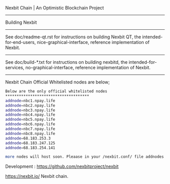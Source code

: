 Nexbit Chain | An Optimistic Blockchain Project


*************
Building Nexbit
*************
See doc/readme-qt.rst for instructions on building Nexbit QT,
the intended-for-end-users, nice-graphical-interface, reference
implementation of Nexbit.
***************
See doc/build-*.txt for instructions on building nexbitd,
the intended-for-services, no-graphical-interface, reference
implementation of Nexbit.

****************

Nexbit Chain Official Whitelisted nodes are below;
```bash
Below are the only official whitelisted nodes
*************************************
addnode=nbc1.npay.life
addnode=nbc2.npay.life
addnode=nbc3.npay.life
addnode=nbc4.npay.life
addnode=nbc5.npay.life
addnode=nbc6.npay.life
addnode=nbc7.npay.life
addnode=nbc8.npay.life
addnode=68.183.253.3
addnode=68.183.247.125
addnode=68.183.254.141

more nodes will host soon. Pleaase in your /nexbit.conf/ file addnodes for faster sync.

```






Development :
https://github.com/nexbitproject/nexbit

https://nexbit.io/ 
Nexbit chain.

